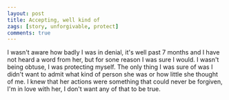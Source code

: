 ```yaml
---
layout: post
title: Accepting, well kind of
zags: [story, unforgivable, protect]
comments: true
---
```

I wasn't aware how badly I was in denial, it's well past 7 months and I have not heard a word from her, but for sone reason I was sure I would. I wasn't being obtuse, I was protecting myself. The only thing I was sure of was I didn't want to admit what kind of person she was or how little she thought of me. I knew that her actions were something that could never be forgiven, I'm in love with her, I don't want any of that to be true.
